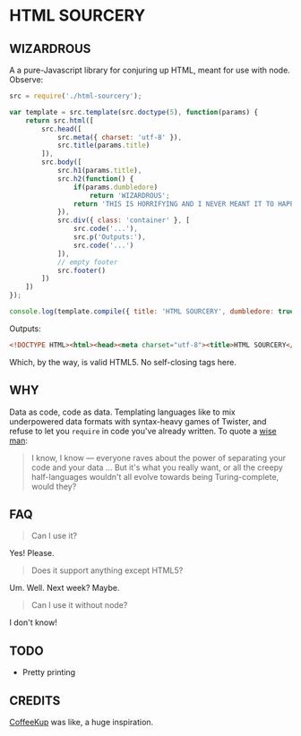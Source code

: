 HTML SOURCERY
=============

WIZARDROUS
----------
A a pure-Javascript library for conjuring up HTML, meant for use with node. Observe:

```javascript
src = require('./html-sourcery');

var template = src.template(src.doctype(5), function(params) {
	return src.html([
		src.head([
			src.meta({ charset: 'utf-8' }),
			src.title(params.title)
		]),
		src.body([
			src.h1(params.title),
			src.h2(function() {
				if(params.dumbledore)
					return 'WIZARDROUS';
				return 'THIS IS HORRIFYING AND I NEVER MEANT IT TO HAPPEN.';
			}),
			src.div({ class: 'container' }, [
				src.code('...'),
				src.p('Outputs:'),
				src.code('...')
			]),
			// empty footer
			src.footer()
		])
	])
});

console.log(template.compile({ title: 'HTML SOURCERY', dumbledore: true }));
```

Outputs:

```html
<!DOCTYPE HTML><html><head><meta charset="utf-8"><title>HTML SOURCERY</title></head><body><h1>HTML SOURCERY</h1><h2>WIZARDROUS</h2><div class="container"><code>...</code><p>Outputs:</p><code>...</code></div><footer></footer></body></html>
```

Which, by the way, is valid HTML5. No self-closing tags here.

WHY
---
Data as code, code as data. Templating languages like to mix underpowered data formats with syntax-heavy games of Twister, and refuse to let you ```require``` in code you've already written. To quote a [wise man](https://sites.google.com/site/steveyegge2/the-emacs-problem): 

> I know, I know — everyone raves about the power of separating your code and your data ... But it's what you really want, or all the creepy half-languages wouldn't all evolve towards being Turing-complete, would they?

FAQ
---
> Can I use it?

Yes! Please.

> Does it support anything except HTML5?

Um. Well. Next week? Maybe.

> Can I use it without node?

I don't know!

TODO
----
* Pretty printing

CREDITS
-------
[CoffeeKup](http://coffeekup.org/) was like, a huge inspiration.